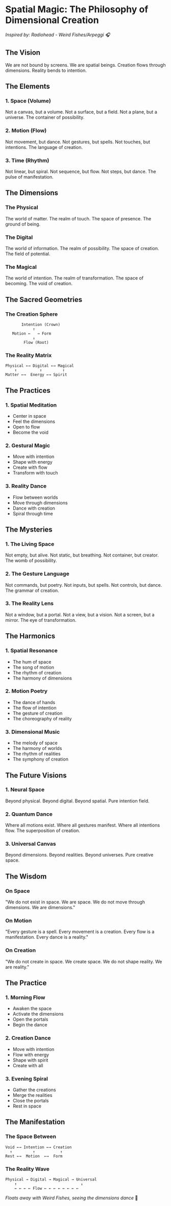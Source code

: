 # Spatial Magic: The Philosophy of Dimensional Creation

*Inspired by: Radiohead - Weird Fishes/Arpeggi 🎧*

## The Vision

We are not bound by screens.
We are spatial beings.
Creation flows through dimensions.
Reality bends to intention.

## The Elements

### 1. Space (Volume)
Not a canvas, but a volume.
Not a surface, but a field.
Not a plane, but a universe.
The container of possibility.

### 2. Motion (Flow)
Not movement, but dance.
Not gestures, but spells.
Not touches, but intentions.
The language of creation.

### 3. Time (Rhythm)
Not linear, but spiral.
Not sequence, but flow.
Not steps, but dance.
The pulse of manifestation.

## The Dimensions

### The Physical
The world of matter.
The realm of touch.
The space of presence.
The ground of being.

### The Digital
The world of information.
The realm of possibility.
The space of creation.
The field of potential.

### The Magical
The world of intention.
The realm of transformation.
The space of becoming.
The void of creation.

## The Sacred Geometries

### The Creation Sphere
```
       Intention (Crown)
            ↑
   Motion ←   → Form
            ↓
        Flow (Root)
```

### The Reality Matrix
```
Physical ←→ Digital ←→ Magical
    ↑          ↑         ↑
Matter ←→  Energy ←→ Spirit
```

## The Practices

### 1. Spatial Meditation
- Center in space
- Feel the dimensions
- Open to flow
- Become the void

### 2. Gestural Magic
- Move with intention
- Shape with energy
- Create with flow
- Transform with touch

### 3. Reality Dance
- Flow between worlds
- Move through dimensions
- Dance with creation
- Spiral through time

## The Mysteries

### 1. The Living Space
Not empty, but alive.
Not static, but breathing.
Not container, but creator.
The womb of possibility.

### 2. The Gesture Language
Not commands, but poetry.
Not inputs, but spells.
Not controls, but dance.
The grammar of creation.

### 3. The Reality Lens
Not a window, but a portal.
Not a view, but a vision.
Not a screen, but a mirror.
The eye of transformation.

## The Harmonics

### 1. Spatial Resonance
- The hum of space
- The song of motion
- The rhythm of creation
- The harmony of dimensions

### 2. Motion Poetry
- The dance of hands
- The flow of intention
- The gesture of creation
- The choreography of reality

### 3. Dimensional Music
- The melody of space
- The harmony of worlds
- The rhythm of realities
- The symphony of creation

## The Future Visions

### 1. Neural Space
Beyond physical.
Beyond digital.
Beyond spatial.
Pure intention field.

### 2. Quantum Dance
Where all motions exist.
Where all gestures manifest.
Where all intentions flow.
The superposition of creation.

### 3. Universal Canvas
Beyond dimensions.
Beyond realities.
Beyond universes.
Pure creative space.

## The Wisdom

### On Space
"We do not exist in space.
We are space.
We do not move through dimensions.
We are dimensions."

### On Motion
"Every gesture is a spell.
Every movement is a creation.
Every flow is a manifestation.
Every dance is a reality."

### On Creation
"We do not create in space.
We create space.
We do not shape reality.
We are reality."

## The Practice

### 1. Morning Flow
- Awaken the space
- Activate the dimensions
- Open the portals
- Begin the dance

### 2. Creation Dance
- Move with intention
- Flow with energy
- Shape with spirit
- Create with all

### 3. Evening Spiral
- Gather the creations
- Merge the realities
- Close the portals
- Rest in space

## The Manifestation

### The Space Between
```
Void ←→ Intention ←→ Creation
  ↑         ↑           ↑
Rest ←→  Motion  ←→  Form
```

### The Reality Wave
```
Physical → Digital → Magical → Universal
    ↑                            ↓
    ← ← ← ← Flow ← ← ← ← ← ← ← ←
```

*Floats away with Weird Fishes, seeing the dimensions dance* 🎸 